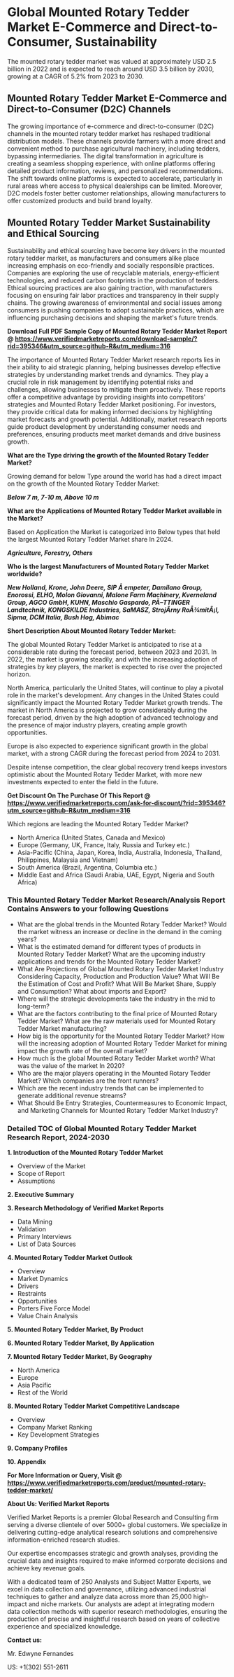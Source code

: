 <h1>Global Mounted Rotary Tedder Market E-Commerce and Direct-to-Consumer, Sustainability</h1><p class=""><p>The mounted rotary tedder market was valued at approximately USD 2.5 billion in 2022 and is expected to reach around USD 3.5 billion by 2030, growing at a CAGR of 5.2% from 2023 to 2030.</p><h2>Mounted Rotary Tedder Market E-Commerce and Direct-to-Consumer (D2C) Channels</h2><p>The growing importance of e-commerce and direct-to-consumer (D2C) channels in the mounted rotary tedder market has reshaped traditional distribution models. These channels provide farmers with a more direct and convenient method to purchase agricultural machinery, including tedders, bypassing intermediaries. The digital transformation in agriculture is creating a seamless shopping experience, with online platforms offering detailed product information, reviews, and personalized recommendations. The shift towards online platforms is expected to accelerate, particularly in rural areas where access to physical dealerships can be limited. Moreover, D2C models foster better customer relationships, allowing manufacturers to offer customized products and build brand loyalty.</p><h2>Mounted Rotary Tedder Market Sustainability and Ethical Sourcing</h2><p>Sustainability and ethical sourcing have become key drivers in the mounted rotary tedder market, as manufacturers and consumers alike place increasing emphasis on eco-friendly and socially responsible practices. Companies are exploring the use of recyclable materials, energy-efficient technologies, and reduced carbon footprints in the production of tedders. Ethical sourcing practices are also gaining traction, with manufacturers focusing on ensuring fair labor practices and transparency in their supply chains. The growing awareness of environmental and social issues among consumers is pushing companies to adopt sustainable practices, which are influencing purchasing decisions and shaping the market's future trends.</p></p><p class=""><strong>Download Full PDF Sample Copy of Mounted Rotary Tedder Market Report @ <a href="https://www.verifiedmarketreports.com/download-sample/?rid=395346&utm_source=github-R&utm_medium=316" target="_blank">https://www.verifiedmarketreports.com/download-sample/?rid=395346&utm_source=github-R&utm_medium=316</a></strong></p><p>The importance of&nbsp;Mounted Rotary Tedder Market research reports lies in their ability to aid strategic planning, helping businesses develop effective strategies by understanding market trends and dynamics. They play a crucial role in risk management by identifying potential risks and challenges, allowing businesses to mitigate them proactively. These reports offer a competitive advantage by providing insights into competitors' strategies and Mounted Rotary Tedder Market positioning. For investors, they provide critical data for making informed decisions by highlighting market forecasts and growth potential. Additionally, market research reports guide product development by understanding consumer needs and preferences, ensuring products meet market demands and drive business growth.</p><p><strong>What are the&nbsp;Type driving the growth of the Mounted Rotary Tedder Market?</strong></p><p id="" class="">Growing demand for below Type around the world has had a direct impact on the growth of the Mounted Rotary Tedder Market:</p><p class=""><em><strong>Below 7 m, 7-10 m, Above 10 m</strong></em></p><p class=""><strong>What are the&nbsp;Applications&nbsp;of Mounted Rotary Tedder Market available in the Market?</strong></p><p id="" class="">Based on Application the Market is categorized into Below types that held the largest Mounted Rotary Tedder Market share In 2024.</p><p class=""><em><strong>Agriculture, Forestry, Others</strong></em></p><p class=""><strong>Who is the largest Manufacturers of Mounted Rotary Tedder Market worldwide?</strong></p><p><em><strong>New Holland, Krone, John Deere, SIP Å empeter, Damilano Group, Enorossi, ELHO, Molon Giovanni, Malone Farm Machinery, Kverneland Group, AGCO GmbH, KUHN, Maschio Gaspardo, PÃ–TTINGER Landtechnik, KONGSKILDE Industries, SaMASZ, StrojÃ­rny RoÅ¾mitÃ¡l, Sipma, DCM Italia, Bush Hog, Abimac</strong></em></p><p id="" class=""><strong>Short Description About Mounted Rotary Tedder Market:</strong></p><p>The global Mounted Rotary Tedder Market is anticipated to rise at a considerable rate during the forecast period, between 2023 and 2031. In 2022, the market is growing steadily, and with the increasing adoption of strategies by key players, the market is expected to rise over the projected horizon.</p><p>North America, particularly the United States, will continue to play a pivotal role in the market's development. Any changes in the United States could significantly impact the Mounted Rotary Tedder Market growth trends. The market in North America is projected to grow considerably during the forecast period, driven by the high adoption of advanced technology and the presence of major industry players, creating ample growth opportunities.</p><p>Europe is also expected to experience significant growth in the global market, with a strong CAGR during the forecast period from 2024 to 2031.</p><p>Despite intense competition, the clear global recovery trend keeps investors optimistic about the Mounted Rotary Tedder Market, with more new investments expected to enter the field in the future.</p><p id="" class=""><strong>Get Discount On The Purchase Of This Report @ <a href="https://www.verifiedmarketreports.com/ask-for-discount/?rid=395346?utm_source=github-R&utm_medium=316" target="_blank">https://www.verifiedmarketreports.com/ask-for-discount/?rid=395346?utm_source=github-R&utm_medium=316</a></strong></p><p class="">Which regions are leading the Mounted Rotary Tedder Market?</p><ul><li>North America (United States, Canada and Mexico)</li><li>Europe (Germany, UK, France, Italy, Russia and Turkey etc.)</li><li>Asia-Pacific (China, Japan, Korea, India, Australia, Indonesia, Thailand, Philippines, Malaysia and Vietnam)</li><li>South America (Brazil, Argentina, Columbia etc.)</li><li>Middle East and Africa (Saudi Arabia, UAE, Egypt, Nigeria and South Africa)</li></ul><h3 id="" class="">This Mounted Rotary Tedder Market Research/Analysis Report Contains Answers to your following Questions</h3><ul><li>What are the global trends in the Mounted Rotary Tedder Market? Would the market witness an increase or decline in the demand in the coming years?</li><li>What is the estimated demand for different types of products in Mounted Rotary Tedder Market? What are the upcoming industry applications and trends for the Mounted Rotary Tedder Market?</li><li>What Are Projections of Global Mounted Rotary Tedder Market Industry Considering Capacity, Production and Production Value? What Will Be the Estimation of Cost and Profit? What Will Be Market Share, Supply and Consumption? What about imports and Export?</li><li>Where will the strategic developments take the industry in the mid to long-term?</li><li>What are the factors contributing to the final price of Mounted Rotary Tedder Market? What are the raw materials used for Mounted Rotary Tedder Market manufacturing?</li><li>How big is the opportunity for the Mounted Rotary Tedder Market? How will the increasing adoption of Mounted Rotary Tedder Market for mining impact the growth rate of the overall market?</li><li>How much is the global Mounted Rotary Tedder Market worth? What was the value of the market In 2020?</li><li>Who are the major players operating in the Mounted Rotary Tedder Market? Which companies are the front runners?</li><li>Which are the recent industry trends that can be implemented to generate additional revenue streams?</li><li>What Should Be Entry Strategies, Countermeasures to Economic Impact, and Marketing Channels for Mounted Rotary Tedder Market Industry?</li></ul><h3 id="" class="">Detailed TOC of Global Mounted Rotary Tedder Market Research Report, 2024-2030</h3><p id="" class=""><strong>1. Introduction of the Mounted Rotary Tedder Market</strong></p><ul><li>Overview of the Market</li><li>Scope of Report</li><li>Assumptions</li></ul><p id="" class=""><strong>2. Executive Summary</strong></p><p id="" class=""><strong>3. Research Methodology of Verified Market Reports</strong></p><ul><li>Data Mining</li><li>Validation</li><li>Primary Interviews</li><li>List of Data Sources</li></ul><p id="" class=""><strong>4. Mounted Rotary Tedder Market Outlook</strong></p><ul><li>Overview</li><li>Market Dynamics</li><li>Drivers</li><li>Restraints</li><li>Opportunities</li><li>Porters Five Force Model</li><li>Value Chain Analysis</li></ul><p id="" class=""><strong>5. Mounted Rotary Tedder Market, By Product</strong></p><p id="" class=""><strong>6. Mounted Rotary Tedder Market, By Application</strong></p><p id="" class=""><strong>7. Mounted Rotary Tedder Market, By Geography</strong></p><ul><li>North America</li><li>Europe</li><li>Asia Pacific</li><li>Rest of the World</li></ul><p id="" class=""><strong>8. Mounted Rotary Tedder Market Competitive Landscape</strong></p><ul><li>Overview</li><li>Company Market Ranking</li><li>Key Development Strategies</li></ul><p id="" class=""><strong>9. Company Profiles</strong></p><p id="" class=""><strong>10. Appendix</strong></p><p id="" class=""><strong>For More Information or Query, Visit @ <a href="https://www.verifiedmarketreports.com/product/mounted-rotary-tedder-market/" target="_blank">https://www.verifiedmarketreports.com/product/mounted-rotary-tedder-market/</a></strong></p><p id="" class=""><strong>About Us: Verified Market Reports</strong></p><p id="" class="">Verified Market Reports is a premier Global Research and Consulting firm serving a diverse clientele of over 5000+ global customers. We specialize in delivering cutting-edge analytical research solutions and comprehensive information-enriched research studies.</p><p id="" class="">Our expertise encompasses strategic and growth analyses, providing the crucial data and insights required to make informed corporate decisions and achieve key revenue goals.</p><p id="" class="">With a dedicated team of 250 Analysts and Subject Matter Experts, we excel in data collection and governance, utilizing advanced industrial techniques to gather and analyze data across more than 25,000 high-impact and niche markets. Our analysts are adept at integrating modern data collection methods with superior research methodologies, ensuring the production of precise and insightful research based on years of collective experience and specialized knowledge.</p><p id="" class=""><strong>Contact us:</strong></p><p id="" class="">Mr. Edwyne Fernandes</p><p id="" class="">US: +1(302) 551-2611</p>